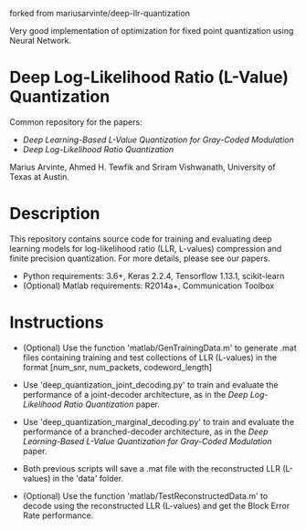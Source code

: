 forked from mariusarvinte/deep-llr-quantization

Very good implementation of optimization for fixed point quantization using Neural Network. 


# Deep Log-Likelihood Ratio (L-Value) Quantization
Common repository for the papers:
- *Deep Learning-Based L-Value Quantization for Gray-Coded Modulation*
- *Deep Log-Likelihood Ratio Quantization*

Marius Arvinte, Ahmed H. Tewfik and Sriram Vishwanath, University of Texas at Austin.

# Description
This repository contains source code for training and evaluating deep learning models for log-likelihood ratio (LLR, L-values) compression and finite precision quantization. For more details, please see our papers.

- Python requirements: 3.6+, Keras 2.2.4, Tensorflow 1.13.1, scikit-learn
- (Optional) Matlab requirements: R2014a+, Communication Toolbox

# Instructions
- (Optional) Use the function 'matlab/GenTrainingData.m' to generate .mat files containing training and test collections of LLR (L-values) in the format [num_snr, num_packets, codeword_length]

- Use 'deep_quantization_joint_decoding.py' to train and evaluate the performance of a joint-decoder architecture, as in the *Deep Log-Likelihood Ratio Quantization* paper.

- Use 'deep_quantization_marginal_decoding.py' to train and evaluate the performance of a branched-decoder architecture, as in the *Deep Learning-Based L-Value Quantization for Gray-Coded Modulation* paper.

- Both previous scripts will save a .mat file with the reconstructed LLR (L-values) in the 'data' folder.

- (Optional) Use the function 'matlab/TestReconstructedData.m' to decode using the reconstructed LLR (L-values) and get the Block Error Rate performance.
